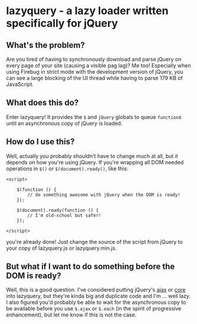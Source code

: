 lazyquery - a lazy loader written specifically for jQuery
=========================================================


What's the problem?
-------------------

Are you tired of having to synchronously download and parse jQuery on every page of your site (causing a visible pag lag)?  Me too!  Especially when using Firebug in strict mode with the development version of jQuery, you can see a large blocking of the UI thread while having to parse 179 KB of JavaScript.

What does this do?
------------------

Enter lazyquery!  It provides the `$` and `jQuery` globals to queue `function`s until an asynchronous copy of jQuery is loaded.

How do I use this?
------------------

Well, actually you probably shouldn't have to change much at all, but it depends on how you're using jQuery.  If you're wrapping all DOM needed operations in `$()` or `$(document).ready()`, like this:

    <script>
        
        $(function () {
            // do something awesome with jQuery when the DOM is ready!
        });

        $(document).ready(function () {
            // I'm old-school but safer!
        });
        
    </script>

you're already done!  Just change the source of the script from jQuery to your copy of lazyquery.js or lazyquery.min.js.  


But what if I want to do something before the DOM is ready?
-----------------------------------------------------------

Well, this is a good question.  I've considered putting jQuery's [ajax](https://github.com/jquery/jquery/blob/master/src/ajax.js) or [core](https://github.com/jquery/jquery/blob/master/src/core.js) into lazyquery, but they're kinda big and duplicate code and I'm ... well lazy.  I also figured you'd probably be able to wait for the asynchronous copy to be available before you use `$.ajax` or `$.each` (in the spirit of progressive enhancement), but let me know if this is not the case.